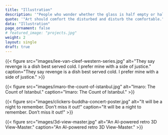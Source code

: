 ```yaml
---
title: "Illustration"
description: '"People who wonder whether the glass is half empty or half full miss the point. The glass is refillable."'
quote: '"Art should comfort the disturbed and disturb the comfortable." - Banksy'
data: "Illustration"
page_ornament: false
# featured_image: "projects.jpg"
weight: 2
layout: single
draft: true
---
```


{{< figure 
    src="images/lee-van-cleef-western-series.jpg"
    alt="They say revenge is a dish best served cold. I prefer mine with a side of justice."
    caption="They say revenge is a dish best served cold. I prefer mine with a side of justice." >}}


{{< figure 
    src="images/imaro-the-count-of-istanbul.jpg"
    alt="Imaro: The Count of Istanbul."
    caption="Imaro: The Count of Istanbul." >}}


{{< figure 
    src="images/clickers-buddha-concert-poster.jpg"
    alt="It will be a night to remember. Don’t miss it out!"
    caption="It will be a night to remember. Don’t miss it out!" >}}


{{< figure 
    src="images/3d-view-master.jpg"
    alt="An AI-powered retro 3D View-Master."
    caption="An AI-powered retro 3D View-Master." >}}